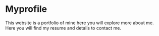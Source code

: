 # Myprofile
This website is a portfolio of mine here you will explore more about me. Here you will find my resume and details to contact me.

